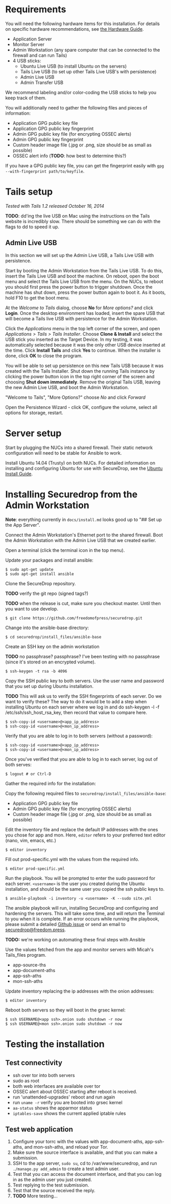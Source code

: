 # Requirements

You will need the following hardware items for this installation. For details on specific hardware recommendations, see [the Hardware Guide](hardware.md).

* Application Server
* Monitor Server
* Admin Workstation (any spare computer that can be connected to the firewall and can run Tails)
* 4 USB sticks:
    * Ubuntu Live USB (to install Ubuntu on the servers)
    * Tails Live USB (to set up other Tails Live USB's with persistence)
    * Admin Live USB
    * Admin Transfer USB

We recommend labeling and/or color-coding the USB sticks to help you keep track of them.

You will additionally need to gather the following files and pieces of information:

* Application GPG public key file
* Application GPG public key fingerprint
* Admin GPG public key file (for encrypting OSSEC alerts)
* Admin GPG public key fingerprint
* Custom header image file (.jpg or .png, size should be as small as possible)
* OSSEC alert info (**TODO**: how best to determine this?)

If you have a GPG public key file, you can get the fingerprint easily with `gpg --with-fingerprint path/to/keyfile`.

# Tails setup

*Tested with Tails 1.2 released October 16, 2014*

**TODO**: dd'ing the live USB on Mac using the instructions on the Tails website is incredibly slow. There should be something we can do with the flags to dd to speed it up.

## Admin Live USB

In this section we will set up the Admin Live USB, a Tails Live USB with persistence.

Start by booting the Admin Workstation from the Tails Live USB. To do this, insert the Tails Live USB and boot the machine. On reboot, open the boot menu and select the Tails Live USB from the menu. On the NUCs, to reboot you should first press the power button to trigger shutdown. Once the machine has shut down, press the power button again to boot it. As it boots, hold F10 to get the boot menu.

At the *Welcome to Tails* dialog, choose **No** for *More options?* and click **Login**. Once the desktop environment has loaded, insert the spare USB that will become a Tails live USB with persistence for the Admin Workstation.

Click the *Applications* menu in the top left corner of the screen, and open *Applications > Tails > Tails Installer*. Choose **Clone & Install** and select the USB stick you inserted as the Target Device. In my testing, it was automatically selected because it was the only other USB device inserted at the time. Click **Install Tails** and click **Yes** to continue. When the installer is done, click **OK** to close the program.

You will be able to set up persistence on this new Tails USB because it was created with the Tails Installer. Shut down the running Tails instance by clicking the power button icon in the top right corner of the screen and choosing **Shut down immediately**. Remove the original Tails USB, leaving the new Admin Live USB, and boot the Admin Workstation.

"Welcome to Tails", "More Options?" choose *No* and click *Forward*

Open the Persistence Wizard - click OK, configure the volume, select all options for storage, restart.

# Server setup

Start by plugging the NUCs into a shared firewall. Their static network configuration will need to be stable for Ansible to work.

Install Ubuntu 14.04 (Trusty) on both NUCs. For detailed information on installing and configuring Ubuntu for use with SecureDrop, see the [Ubuntu Install Guide](docs/ubuntu_config.md).

# Installing Securedrop from the Admin Workstation

**Note**: everything currently in `docs/install.md` looks good up to "## Set up the App Server".

Connect the Admin Workstation's Ethernet port to the shared firewall. Boot the Admin Workstation with the Admin Live USB that we created earlier.

Open a terminal (click the terminal icon in the top menu).

Update your packages and install ansible:

    $ sudo apt-get update
    $ sudo apt-get install ansible

Clone the SecureDrop repository.

**TODO** verify the git repo (signed tags?)

**TODO** when the release is cut, make sure you checkout master. Until then you want to use develop.

    $ git clone https://github.com/freedomofpress/securedrop.git

Change into the ansible-base directory:

    $ cd securedrop/install_files/ansible-base

Create an SSH key on the admin workstation

**TODO** no passphrase? passphrase? I've been testing with no passphrase (since it's stored on an encrypted volume).

    $ ssh-keygen -t rsa -b 4096

Copy the SSH public key to both servers. Use the user name and password that you set up during Ubuntu installation.

**TODO** This will ask us to verify the SSH fingerprints of each server. Do we want to verify these? The way to do it would be to add a step when installing Ubuntu on each server where we log in and do ssh-keygen -l -f /etc/ssh/ssh_host_rsa_key, then record that value to compare here.

    $ ssh-copy-id <username>@<app_ip_address>
    $ ssh-copy-id <username>@<mon_ip_address>

Verify that you are able to log in to both servers (without a password):

    $ ssh-copy-id <username>@<app_ip_address>
    $ ssh-copy-id <username>@<mon_ip_address>

Once you've verified that you are able to log in to each server, log out of both serves:

    $ logout # or Ctrl-D

Gather the required info for the installation:

Copy the following required files to `securedrop/install_files/ansible-base`:

* Application GPG public key file
* Admin GPG public key file (for encrypting OSSEC alerts)
* Custom header image file (.jpg or .png, size should be as small as possible)

Edit the inventory file and replace the default IP addresses with the ones you chose for app and mon. Here, `editor` refers to your preferred text editor (nano, vim, emacs, etc.)

    $ editor inventory

Fill out prod-specific.yml with the values from the required info.

    $ editor prod-specific.yml

Run the playbook. You will be prompted to enter the sudo password for each server. `<username>` is the user you created during the Ubuntu installation, and should be the same user you copied the ssh public keys to.

    $ ansible-playbook -i inventory -u <username> -K --sudo site.yml

The ansible playbook will run, installing SecureDrop and configuring and hardening the servers. This will take some time, and will return the Terminal to you when it is complete. If an error occurs while running the playbook, please submit a detailed [Github issue](https://github.com/freedomofpress/securedrop/issues/new) or send an email to securedrop@freedom.press.

**TODO:** we're working on automating these final steps with Ansible

Use the values fetched from the app and monitor servers with Micah's Tails_files program.

* app-source-ths
* app-document-aths
* app-ssh-aths
* mon-ssh-aths

Update inventory replacing the ip addresses with the onion addresses:

    $ editor inventory

Reboot both servers so they will boot in the grsec kernel:

    $ ssh USERNAME@<app ssh>.onion sudo shutdown -r now
    $ ssh USERNAME@<mon ssh>.onion sudo shutdown -r now

# Testing the installation

## Test connectivity

* ssh over tor into both servers
* sudo as root
* both web interfaces are available over tor
* OSSEC alert about OSSEC starting after reboot is received.
* run 'unattended-upgrades' reboot and run again
* run `uname -r` verify you are booted into grsec kernel
* `aa-status` shows the apparmor status
* `iptables-save` shows the current applied iptable rules

## Test web application

1. Configure your torrc with the values with app-document-aths, app-ssh-aths, and mon-ssh-aths, and reload your Tor.
2. Make sure the source interface is available, and that you can make a submission.
3. SSH to the app server, `sudo su`, cd to /var/www/securedrop, and run `./manage.py add_admin` to create a test admin user.
4. Test that you can access the document interface, and that you can log in as the admin user you just created.
5. Test replying to the test submission.
6. Test that the source received the reply.
7. **TODO** More testing...

